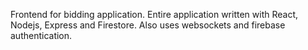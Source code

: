 Frontend for bidding application. Entire application written with React, Nodejs, Express and Firestore. Also uses websockets and firebase authentication.
